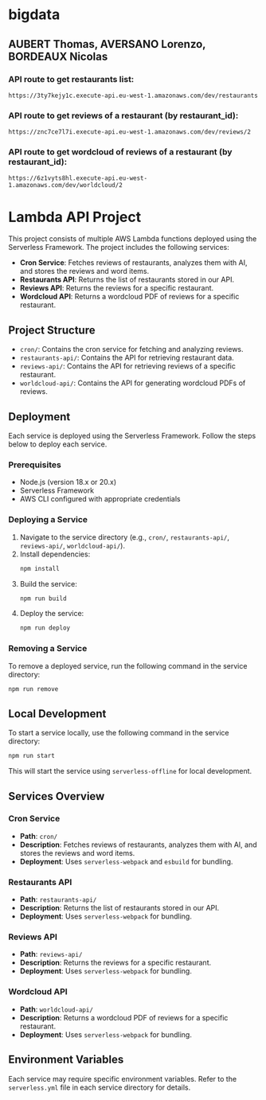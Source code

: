 # bigdata

## AUBERT Thomas, AVERSANO Lorenzo, BORDEAUX Nicolas

### API route to get restaurants list:
```https://3ty7kejy1c.execute-api.eu-west-1.amazonaws.com/dev/restaurants```

### API route to get reviews of a restaurant (by restaurant_id):
```https://znc7ce7l7i.execute-api.eu-west-1.amazonaws.com/dev/reviews/2```


### API route to get wordcloud of reviews of a restaurant (by restaurant_id):
```https://6z1vyts8hl.execute-api.eu-west-1.amazonaws.com/dev/worldcloud/2```

# Lambda API Project

This project consists of multiple AWS Lambda functions deployed using the Serverless Framework. The project includes the following services:

- **Cron Service**: Fetches reviews of restaurants, analyzes them with AI, and stores the reviews and word items.
- **Restaurants API**: Returns the list of restaurants stored in our API.
- **Reviews API**: Returns the reviews for a specific restaurant.
- **Wordcloud API**: Returns a wordcloud PDF of reviews for a specific restaurant.

## Project Structure

- `cron/`: Contains the cron service for fetching and analyzing reviews.
- `restaurants-api/`: Contains the API for retrieving restaurant data.
- `reviews-api/`: Contains the API for retrieving reviews of a specific restaurant.
- `worldcloud-api/`: Contains the API for generating wordcloud PDFs of reviews.

## Deployment

Each service is deployed using the Serverless Framework. Follow the steps below to deploy each service.

### Prerequisites

- Node.js (version 18.x or 20.x)
- Serverless Framework
- AWS CLI configured with appropriate credentials

### Deploying a Service

1. Navigate to the service directory (e.g., `cron/`, `restaurants-api/`, `reviews-api/`, `worldcloud-api/`).
2. Install dependencies:
    ```bash
    npm install
    ```
3. Build the service:
    ```bash
    npm run build
    ```
4. Deploy the service:
    ```bash
    npm run deploy
    ```

### Removing a Service

To remove a deployed service, run the following command in the service directory:
```bash
npm run remove
```

## Local Development

To start a service locally, use the following command in the service directory:
```bash
npm run start
```

This will start the service using `serverless-offline` for local development.

## Services Overview

### Cron Service

- **Path**: `cron/`
- **Description**: Fetches reviews of restaurants, analyzes them with AI, and stores the reviews and word items.
- **Deployment**: Uses `serverless-webpack` and `esbuild` for bundling.

### Restaurants API

- **Path**: `restaurants-api/`
- **Description**: Returns the list of restaurants stored in our API.
- **Deployment**: Uses `serverless-webpack` for bundling.

### Reviews API

- **Path**: `reviews-api/`
- **Description**: Returns the reviews for a specific restaurant.
- **Deployment**: Uses `serverless-webpack` for bundling.

### Wordcloud API

- **Path**: `worldcloud-api/`
- **Description**: Returns a wordcloud PDF of reviews for a specific restaurant.
- **Deployment**: Uses `serverless-webpack` for bundling.

## Environment Variables

Each service may require specific environment variables. Refer to the `serverless.yml` file in each service directory for details.

